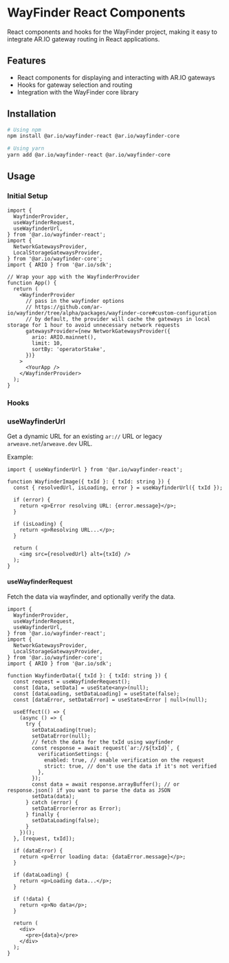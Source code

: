 # WayFinder React Components

React components and hooks for the WayFinder project, making it easy to integrate AR.IO gateway routing in React applications.

## Features

- React components for displaying and interacting with AR.IO gateways
- Hooks for gateway selection and routing
- Integration with the WayFinder core library

## Installation

```bash
# Using npm
npm install @ar.io/wayfinder-react @ar.io/wayfinder-core

# Using yarn
yarn add @ar.io/wayfinder-react @ar.io/wayfinder-core
```

## Usage

### Initial Setup

```tsx
import {
  WayfinderProvider,
  useWayfinderRequest,
  useWayfinderUrl,
} from '@ar.io/wayfinder-react';
import {
  NetworkGatewaysProvider,
  LocalStorageGatewaysProvider,
} from '@ar.io/wayfinder-core';
import { ARIO } from '@ar.io/sdk';

// Wrap your app with the WayfinderProvider
function App() {
  return (
    <WayfinderProvider
      // pass in the wayfinder options
      // https://github.com/ar-io/wayfinder/tree/alpha/packages/wayfinder-core#custom-configuration
      // by default, the provider will cache the gateways in local storage for 1 hour to avoid unnecessary network requests
      gatewaysProvider={new NetworkGatewaysProvider({
        ario: ARIO.mainnet(),
        limit: 10,
        sortBy: 'operatorStake',
      })}
    >
      <YourApp />
    </WayfinderProvider>
  );
}
```

### Hooks

### useWayfinderUrl

Get a dynamic URL for an existing `ar://` URL or legacy `arweave.net`/`arweave.dev` URL.

Example:

```tsx
import { useWayfinderUrl } from '@ar.io/wayfinder-react';

function WayfinderImage({ txId }: { txId: string }) {
  const { resolvedUrl, isLoading, error } = useWayfinderUrl({ txId });

  if (error) {
    return <p>Error resolving URL: {error.message}</p>;
  }

  if (isLoading) {
    return <p>Resolving URL...</p>;
  }

  return (
    <img src={resolvedUrl} alt={txId} />
  );
}
```

#### useWayfinderRequest

Fetch the data via wayfinder, and optionally verify the data.

```tsx
import {
  WayfinderProvider,
  useWayfinderRequest,
  useWayfinderUrl,
} from '@ar.io/wayfinder-react';
import {
  NetworkGatewaysProvider,
  LocalStorageGatewaysProvider,
} from '@ar.io/wayfinder-core';
import { ARIO } from '@ar.io/sdk';

function WayfinderData({ txId }: { txId: string }) {
  const request = useWayfinderRequest();
  const [data, setData] = useState<any>(null);
  const [dataLoading, setDataLoading] = useState(false);
  const [dataError, setDataError] = useState<Error | null>(null);

  useEffect(() => {
    (async () => {
      try {
        setDataLoading(true);
        setDataError(null);
        // fetch the data for the txId using wayfinder
        const response = await request(`ar://${txId}`, {
          verificationSettings: {
            enabled: true, // enable verification on the request
            strict: true, // don't use the data if it's not verified
          },
        });
        const data = await response.arrayBuffer(); // or response.json() if you want to parse the data as JSON
        setData(data);
      } catch (error) {
        setDataError(error as Error);
      } finally {
        setDataLoading(false);
      }
    })();
  }, [request, txId]);

  if (dataError) {
    return <p>Error loading data: {dataError.message}</p>;
  }

  if (dataLoading) {
    return <p>Loading data...</p>;
  }

  if (!data) {
    return <p>No data</p>;
  }

  return (
    <div>
      <pre>{data}</pre>
    </div>
  );
}
```
